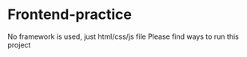 # Frontend-practice
No framework is used, just html/css/js file
Please find ways to run this project
